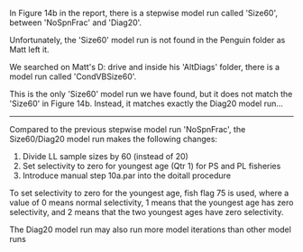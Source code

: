 In Figure 14b in the report, there is a stepwise model run called 'Size60',
between 'NoSpnFrac' and 'Diag20'.

Unfortunately, the 'Size60' model run is not found in the Penguin folder as Matt
left it.

We searched on Matt's D: drive and inside his 'AltDiags' folder, there is a
model run called 'CondVBSize60'.

This is the only 'Size60' model run we have found, but it does not match the
'Size60' in Figure 14b. Instead, it matches exactly the Diag20 model run...

---

Compared to the previous stepwise model run 'NoSpnFrac', the Size60/Diag20 model
run makes the following changes:

1. Divide LL sample sizes by 60 (instead of 20)
2. Set selectivity to zero for youngest age (Qtr 1) for PS and PL fisheries
3. Introduce manual step 10a.par into the doitall procedure

To set selectivity to zero for the youngest age, fish flag 75 is used, where a
value of 0 means normal selectivity, 1 means that the youngest age has zero
selectivity, and 2 means that the two youngest ages have zero selectivity.

The Diag20 model run may also run more model iterations than other model runs
